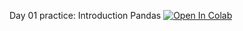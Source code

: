 Day 01 practice: Introduction Pandas [![Open In Colab](https://colab.research.google.com/assets/colab-badge.svg)](https://colab.research.google.com/github/Podidiving/dls_intro_to_ml_2021/blob/master/day_01/pandas.ipynb)

